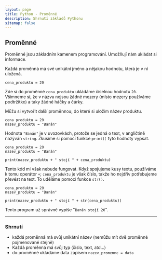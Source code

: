 ```yaml
---
layout: page
title: Python - Proměnné
description: Shrnutí základů Pythonu
sitemap: false
---
```


## Proměnné

Proměnné jsou základním kamenem programování. Umožňují nám ukládat si informace.

Každá proměnná má své unikátní jméno a nějakou hodnotu, která je v ní uložená.

```
cena_produktu = 20
```

Zde si do proměnné `cena_produktu` ukládáme číselnou hodnotu `20`. Všimneme si, že v názvu nejsou žádné mezery (místo mezery používáme podtržítko) a taky žádné háčky a čárky.

Můžu si vytvořit další proměnnou, do které si uložím název produktu.

```
cena_produktu = 20
nazev_produktu = "Banán"
```

Hodnota `"Banán"` je v uvozovkách, protože se jedná o text, v angličtině nazýván `string`. Zkusíme si pomocí funkce `print()` tyto hodnoty vypsat.

```
cena_produktu = 20
nazev_produktu = "Banán"

print(nazev_produktu + " stojí " + cena_produktu)
```

Tento kód mi však nebude fungovat. Když spojujeme kusy textu, používáme k tomu operátor `+`; `cena_produktu` je však číslo, takže ho nejdřív potřebujeme převést na text. To uděláme pomocí funkce `str()`.

```
cena_produktu = 20
nazev_produktu = "Banán"

print(nazev_produktu + " stojí " + str(cena_produktu))
```

Tento program už správně vypíše "`Banán stojí 20`".

---

### Shrnutí

- každá proměnná má svůj unikátní název (nemůžu mít dvě proměnné pojmenované stejně)
- Každá proměnná má svůj typ (číslo, text, atd...)
- do proměnné ukládáme data zápisem `nazev_promenne = data`